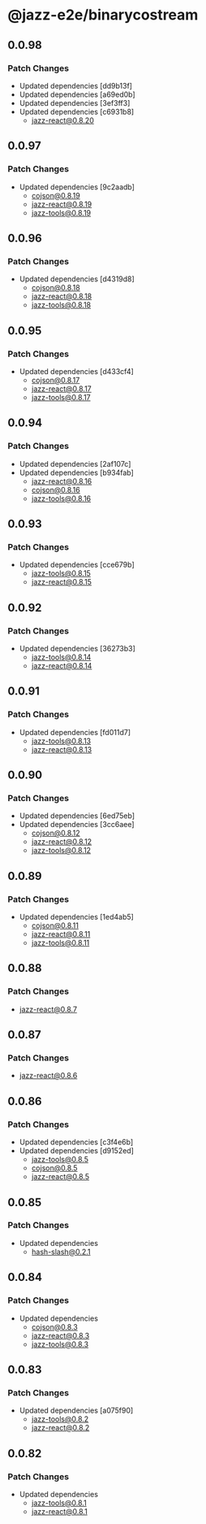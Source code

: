 # @jazz-e2e/binarycostream

## 0.0.98

### Patch Changes

- Updated dependencies [dd9b13f]
- Updated dependencies [a69ed0b]
- Updated dependencies [3ef3ff3]
- Updated dependencies [c6931b8]
  - jazz-react@0.8.20

## 0.0.97

### Patch Changes

- Updated dependencies [9c2aadb]
  - cojson@0.8.19
  - jazz-react@0.8.19
  - jazz-tools@0.8.19

## 0.0.96

### Patch Changes

- Updated dependencies [d4319d8]
  - cojson@0.8.18
  - jazz-react@0.8.18
  - jazz-tools@0.8.18

## 0.0.95

### Patch Changes

- Updated dependencies [d433cf4]
  - cojson@0.8.17
  - jazz-react@0.8.17
  - jazz-tools@0.8.17

## 0.0.94

### Patch Changes

- Updated dependencies [2af107c]
- Updated dependencies [b934fab]
  - jazz-react@0.8.16
  - cojson@0.8.16
  - jazz-tools@0.8.16

## 0.0.93

### Patch Changes

- Updated dependencies [cce679b]
  - jazz-tools@0.8.15
  - jazz-react@0.8.15

## 0.0.92

### Patch Changes

- Updated dependencies [36273b3]
  - jazz-tools@0.8.14
  - jazz-react@0.8.14

## 0.0.91

### Patch Changes

- Updated dependencies [fd011d7]
  - jazz-tools@0.8.13
  - jazz-react@0.8.13

## 0.0.90

### Patch Changes

- Updated dependencies [6ed75eb]
- Updated dependencies [3cc6aee]
  - cojson@0.8.12
  - jazz-react@0.8.12
  - jazz-tools@0.8.12

## 0.0.89

### Patch Changes

- Updated dependencies [1ed4ab5]
  - cojson@0.8.11
  - jazz-react@0.8.11
  - jazz-tools@0.8.11

## 0.0.88

### Patch Changes

- jazz-react@0.8.7

## 0.0.87

### Patch Changes

- jazz-react@0.8.6

## 0.0.86

### Patch Changes

- Updated dependencies [c3f4e6b]
- Updated dependencies [d9152ed]
  - jazz-tools@0.8.5
  - cojson@0.8.5
  - jazz-react@0.8.5

## 0.0.85

### Patch Changes

- Updated dependencies
  - hash-slash@0.2.1

## 0.0.84

### Patch Changes

- Updated dependencies
  - cojson@0.8.3
  - jazz-react@0.8.3
  - jazz-tools@0.8.3

## 0.0.83

### Patch Changes

- Updated dependencies [a075f90]
  - jazz-tools@0.8.2
  - jazz-react@0.8.2

## 0.0.82

### Patch Changes

- Updated dependencies
  - jazz-tools@0.8.1
  - jazz-react@0.8.1
